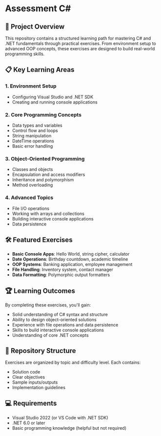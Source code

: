 # Assessment C#

## 🚀 Project Overview
This repository contains a structured learning path for mastering C# and .NET fundamentals through practical exercises. From environment setup to advanced OOP concepts, these exercises are designed to build real-world programming skills.

## 📋 Key Learning Areas

### 1. Environment Setup
- Configuring Visual Studio and .NET SDK
- Creating and running console applications

### 2. Core Programming Concepts
- Data types and variables
- Control flow and loops
- String manipulation
- DateTime operations
- Basic error handling

### 3. Object-Oriented Programming
- Classes and objects
- Encapsulation and access modifiers
- Inheritance and polymorphism
- Method overloading

### 4. Advanced Topics
- File I/O operations
- Working with arrays and collections
- Building interactive console applications
- Data persistence

## 🛠️ Featured Exercises

- **Basic Console Apps**: Hello World, string cipher, calculator
- **Date Operations**: Birthday countdown, academic timeline
- **OOP Systems**: Banking application, employee management
- **File Handling**: Inventory system, contact manager
- **Data Formatting**: Polymorphic output formatters

## 🏆 Learning Outcomes
By completing these exercises, you'll gain:
- Solid understanding of C# syntax and structure
- Ability to design object-oriented solutions
- Experience with file operations and data persistence
- Skills to build interactive console applications
- Understanding of core .NET concepts

## 📂 Repository Structure
Exercises are organized by topic and difficulty level. Each contains:
- Solution code
- Clear objectives
- Sample inputs/outputs
- Implementation guidelines

## 💻 Requirements
- Visual Studio 2022 (or VS Code with .NET SDK)
- .NET 6.0 or later
- Basic programming knowledge (helpful but not required)
